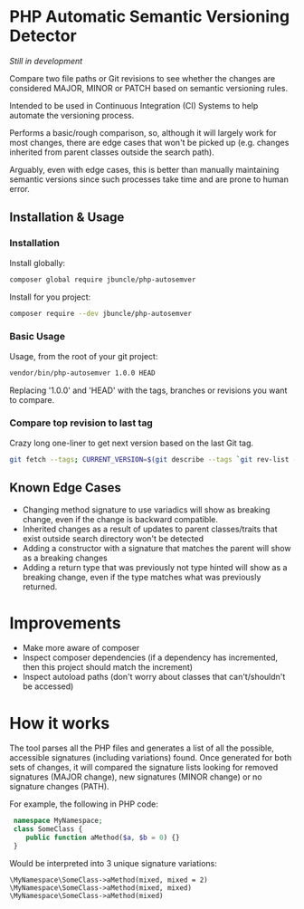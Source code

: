 # PHP Automatic Semantic Versioning Detector

*Still in development*

Compare two file paths or Git revisions to see whether the changes are considered
MAJOR, MINOR or PATCH based on semantic versioning rules.

Intended to be used in Continuous Integration (CI) Systems to help automate the versioning process.

Performs a basic/rough comparison, so, although it will largely work for most changes,
there are edge cases that won't be picked up (e.g. changes inherited from parent classes outside the search path).

Arguably, even with edge cases, this is better than manually maintaining semantic versions
since such processes take time and are prone to human error.

## Installation & Usage

### Installation
Install globally: 
```bash 
composer global require jbuncle/php-autosemver
```

Install for you project:
```bash 
composer require --dev jbuncle/php-autosemver
```
### Basic Usage

Usage, from the root of your git project:
```bash
vendor/bin/php-autosemver 1.0.0 HEAD
```
Replacing '1.0.0' and 'HEAD' with the tags, branches or revisions you want to compare.

### Compare top revision to last tag

Crazy long one-liner to get next version based on the last Git tag.

```bash
git fetch --tags; CURRENT_VERSION=$(git describe --tags `git rev-list --tags --max-count=1`); INC=$(vendor/bin/php-autosemver $CURRENT_VERSION); vendor/bin/composer-version --inc $CURRENT_VERSION $INC
```

## Known Edge Cases
* Changing method signature to use variadics will show as breaking change, even if the change is backward compatible.
* Inherited changes as a result of updates to parent classes/traits that exist outside search directory won't be detected
* Adding a constructor with a signature that matches the parent will show as a breaking changes
* Adding a return type that was previously not type hinted will show as a breaking change, even if the type matches what was previously returned.

# Improvements
* Make more aware of composer
 * Inspect composer dependencies (if a dependency has incremented, then this project should match the increment)
 * Inspect autoload paths (don't worry about classes that can't/shouldn't be accessed)

# How it works

The tool parses all the PHP files and generates a list of all the possible, accessible signatures (including variations)
found. Once generated for both sets of changes, it will compared the signature lists looking for 
removed signatures (MAJOR change), new signatures (MINOR change) or no signature changes (PATH).

For example, the following in PHP code:

```php
 namespace MyNamespace;
 class SomeClass {
    public function aMethod($a, $b = 0) {}
 }
```

Would be interpreted into 3 unique signature variations:

```
\MyNamespace\SomeClass->aMethod(mixed, mixed = 2)
\MyNamespace\SomeClass->aMethod(mixed, mixed)
\MyNamespace\SomeClass->aMethod(mixed)
```
